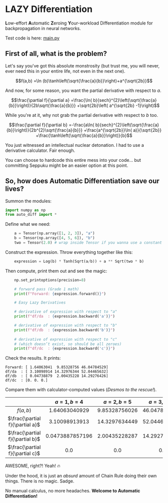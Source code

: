 # LAZY Differentiation

**L**ow-effort **A**utomatic **Z**eroing **Y**our-workload Differentiation module for backpropagation in neural networks.

Test code is here: [main.py](auto_diff/dev/main.py)

## First of all, what is the problem?

Let's say you've got this absolute monstrosity (but trust me, you will never, ever need this in your entire life, not even in the next one).

```math
f(a,b) =\ln (b)\tanh\left(\sqrt{\frac{a}{b}}\right)+a^{\sqrt{2b}}
```

And now, for some reason, you want the partial derivative with respect to $a$.

```math
\frac{\partial f}{\partial a} =\frac{\ln( b){sech}^{2}\left(\sqrt{\frac{a}{b}}\right)}{2b\sqrt{\frac{a}{b}}} +\sqrt{2b}\left( a^{\sqrt{2b} -1}\right)
```

While you're at it, why not grab the partial derivative with respect to $b$ too.

```math
\frac{\partial f}{\partial b} =-\frac{a\ln( b){sech}^{2}\left(\sqrt{\frac{a}{b}}\right)}{2b^{2}\sqrt{\frac{a}{b}}} +\frac{a^{\sqrt{2b}}\ln( a)}{\sqrt{2b}} +\frac{\tanh\left(\sqrt{\frac{a}{b}}\right)}{b}
```

You just witnessed an intellectual nuclear detonation. I had to use a derivative calculator. Fair enough.

You can choose to hardcode this entire mess into your code... but committing Seppuku might be an easier option at this point.

## So, how does **Automatic Differentiation** save our lives?

Summon the modules:

```python
import numpy as np
from auto_diff import *
```

Define what we need:

```python
    a = Tensor(np.array([1, 2, 3]), "a")
    b = Tensor(np.array([4, 5, 6]), "b")
    two = Tensor(2.0) # wrap inside Tensor if you wanna use a constant
```

Construct the expression. Throw everything together like this:

```python
    expression = Log(b) * Tanh(Sqrt(a/b)) + a ** Sqrt(two * b)
```

Then compute, print them out and see the magic:

```python
    np.set_printoptions(precision=8)

    # forward pass (Grade 1 math)
    print(f"Forward: {expression.forward()}")

    # Easy Lazy Derivatives

    # derivative of expression with respect to "a"
    print(f"df/da  : {expression.backward('a')}")

    # derivative of expression with respect to "b"
    print(f"df/db  : {expression.backward('b')}")
    
    # derivative of expression with respect to "c"
    # (which doesn’t exist, so should be all zeroes)
    print(f"df/dc  : {expression.backward('c')}")
```

Check the results. It prints:

```
Forward: [ 1.64063041  9.85328756 46.04784529]
df/da  : [ 3.10098914 14.32976344 52.04465632]
df/db  : [ 0.04738879  2.00435228 14.29276426]
df/dc  : [0. 0. 0.]
```

Compare them with calculator-computed values (*Desmos to the rescue!*).

| | $a=1,b=4$ | $a=2,b=5$ | $a=3,b=6$ |
| :---: | :---: | :---: | :---: |
| $f(a,b)$ | $1.64063040929$ | $9.85328756026$ | $46.0478452926$ |
| $\frac{\partial f}{\partial a}$ | $3.10098913913$ | $14.3297634449$ | $52.0446563188$ |
| $\frac{\partial f}{\partial b}$ | $0.0473887857196$ | $2.00435228287$ | $14.2927642565$ |
| $\frac{\partial f}{\partial c}$ | $0.0$ | $0.0$ | $0.0$ |

AWESOME, right?! Yeah! :fire:

Under the hood, it is just an *absurd* amount of Chain Rule doing their own things. There is no magic. Sadge.

No manual calculus, no more headaches. **Welcome to Automatic Differentiation!**